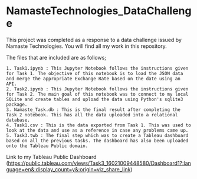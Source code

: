 # NamasteTechnologies_DataChallenge

This project was completed as a response to a data challenge issued by Namaste Technologies. You will find all my work in this repository.

The files that are included are as follows;
	
	1. Task1.ipynb : This Jupyter Notebook follows the instructions given for Task 1. The objective of this notebook is to load the JSON data and merge the appropriate Exchange Rate based on the date using an API.
	2. Task2.ipynb : This Jupyter Notebook follows the instructions given for Task 2. The main goal of this notebook was to connect to my local SQLite and create tables and upload the data using Python's sqlite3 package.
	3. Namaste_Task.db : This is the final result after completing the Task 2 notebook. This has all the data uploaded into a relational database.
	4. Task1.csv : This is the data exported from Task 1. This was used to look at the data and use as a reference in case any problems came up.
	5. Task3.twb : The final step which was to create a Tableau dashboard based on all the previous tasks. The dashboard has also been uploaded onto the Tableau Public domain.


Link to my Tableau Public Dashboard (https://public.tableau.com/views/Task3_16021009448580/Dashboard1?:language=en&:display_count=y&:origin=viz_share_link)
 
